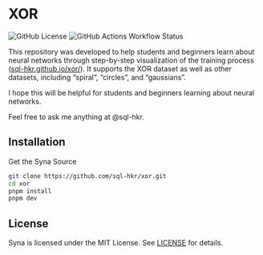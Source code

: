 # XOR
![GitHub License](https://img.shields.io/github/license/sql-hkr/xor)
![GitHub Actions Workflow Status](https://img.shields.io/github/actions/workflow/status/sql-hkr/xor/gh-pages.yml?label=gh-pages)

This repository was developed to help students and beginners learn about neural networks through step-by-step visualization of the training process ([sql-hkr.github.io/xor/](http://sql-hkr.github.io/xor/)). It supports the XOR dataset as well as other datasets, including “spiral”, “circles”, and “gaussians”.

I hope this will be helpful for students and beginners learning about neural networks.

Feel free to ask me anything at @sql-hkr.

## Installation

Get the Syna Source

```bash
git clone https://github.com/sql-hkr/xor.git
cd xor
pnpm install
pnpm dev
```

## License

Syna is licensed under the MIT License. See [LICENSE](LICENSE) for details.